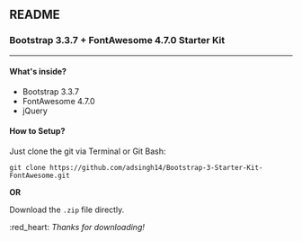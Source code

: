 ## README
### Bootstrap 3.3.7 + FontAwesome 4.7.0 Starter Kit 
---

#### What's inside?
* Bootstrap 3.3.7
* FontAwesome 4.7.0
* jQuery

#### How to Setup?

Just clone the git via Terminal or Git Bash:

```git clone https://github.com/adsingh14/Bootstrap-3-Starter-Kit-FontAwesome.git```

**OR**

Download the `.zip` file directly.

:red_heart: _Thanks for downloading!_ 
